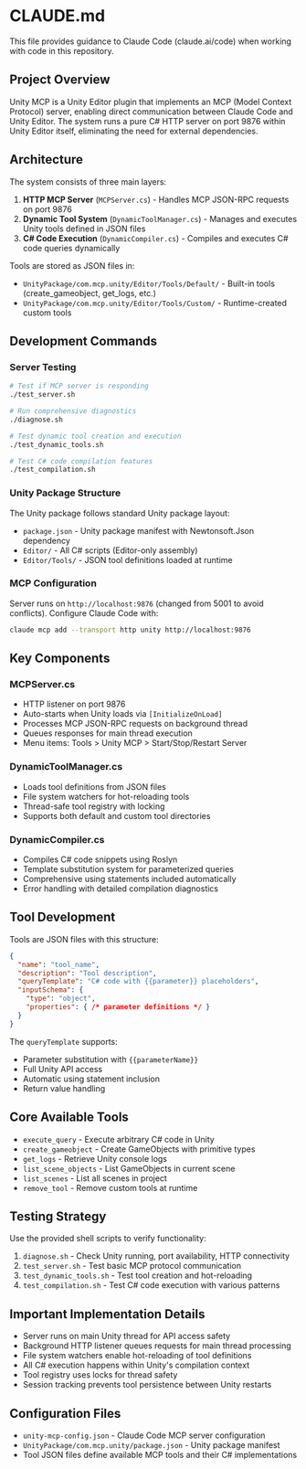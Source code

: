 # CLAUDE.md

This file provides guidance to Claude Code (claude.ai/code) when working with code in this repository.

## Project Overview

Unity MCP is a Unity Editor plugin that implements an MCP (Model Context Protocol) server, enabling direct communication between Claude Code and Unity Editor. The system runs a pure C# HTTP server on port 9876 within Unity Editor itself, eliminating the need for external dependencies.

## Architecture

The system consists of three main layers:
1. **HTTP MCP Server** (`MCPServer.cs`) - Handles MCP JSON-RPC requests on port 9876
2. **Dynamic Tool System** (`DynamicToolManager.cs`) - Manages and executes Unity tools defined in JSON files
3. **C# Code Execution** (`DynamicCompiler.cs`) - Compiles and executes C# code queries dynamically

Tools are stored as JSON files in:
- `UnityPackage/com.mcp.unity/Editor/Tools/Default/` - Built-in tools (create_gameobject, get_logs, etc.)
- `UnityPackage/com.mcp.unity/Editor/Tools/Custom/` - Runtime-created custom tools

## Development Commands

### Server Testing
```bash
# Test if MCP server is responding
./test_server.sh

# Run comprehensive diagnostics
./diagnose.sh

# Test dynamic tool creation and execution
./test_dynamic_tools.sh

# Test C# code compilation features
./test_compilation.sh
```

### Unity Package Structure
The Unity package follows standard Unity package layout:
- `package.json` - Unity package manifest with Newtonsoft.Json dependency
- `Editor/` - All C# scripts (Editor-only assembly)
- `Editor/Tools/` - JSON tool definitions loaded at runtime

### MCP Configuration
Server runs on `http://localhost:9876` (changed from 5001 to avoid conflicts). Configure Claude Code with:
```bash
claude mcp add --transport http unity http://localhost:9876
```

## Key Components

### MCPServer.cs
- HTTP listener on port 9876
- Auto-starts when Unity loads via `[InitializeOnLoad]`
- Processes MCP JSON-RPC requests on background thread
- Queues responses for main thread execution
- Menu items: Tools > Unity MCP > Start/Stop/Restart Server

### DynamicToolManager.cs
- Loads tool definitions from JSON files
- File system watchers for hot-reloading tools
- Thread-safe tool registry with locking
- Supports both default and custom tool directories

### DynamicCompiler.cs
- Compiles C# code snippets using Roslyn
- Template substitution system for parameterized queries
- Comprehensive using statements included automatically
- Error handling with detailed compilation diagnostics

## Tool Development

Tools are JSON files with this structure:
```json
{
  "name": "tool_name",
  "description": "Tool description",
  "queryTemplate": "C# code with {{parameter}} placeholders",
  "inputSchema": {
    "type": "object",
    "properties": { /* parameter definitions */ }
  }
}
```

The `queryTemplate` supports:
- Parameter substitution with `{{parameterName}}`
- Full Unity API access
- Automatic using statement inclusion
- Return value handling

## Core Available Tools

- `execute_query` - Execute arbitrary C# code in Unity
- `create_gameobject` - Create GameObjects with primitive types
- `get_logs` - Retrieve Unity console logs
- `list_scene_objects` - List GameObjects in current scene
- `list_scenes` - List all scenes in project
- `remove_tool` - Remove custom tools at runtime

## Testing Strategy

Use the provided shell scripts to verify functionality:
1. `diagnose.sh` - Check Unity running, port availability, HTTP connectivity
2. `test_server.sh` - Test basic MCP protocol communication
3. `test_dynamic_tools.sh` - Test tool creation and hot-reloading
4. `test_compilation.sh` - Test C# code execution with various patterns

## Important Implementation Details

- Server runs on main Unity thread for API access safety
- Background HTTP listener queues requests for main thread processing
- File system watchers enable hot-reloading of tool definitions
- All C# execution happens within Unity's compilation context
- Tool registry uses locks for thread safety
- Session tracking prevents tool persistence between Unity restarts

## Configuration Files

- `unity-mcp-config.json` - Claude Code MCP server configuration
- `UnityPackage/com.mcp.unity/package.json` - Unity package manifest
- Tool JSON files define available MCP tools and their C# implementations